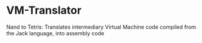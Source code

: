# VM-Translator
Nand to Tetris: Translates intermediary Virtual Machine code compiled from the Jack language, into assembly code
